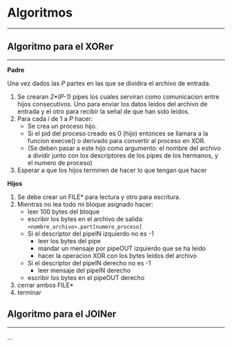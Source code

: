 # Algoritmos
---

## Algoritmo para el XORer
---

__Padre__

Una vez dados las _P_ partes en las que se dividira el archivo de entrada.

1. Se crearan _2*(P-1)_ pipes los cuales serviran como comunicacion entre hijos
 consecutivos. Uno para enviar los datos leidos del archivo de entrada y el
 otro para recibir la señal de que han sido leidos.
2. Para cada _i_ de 1 a _P_ hacer:
	* Se crea un proceso hijo.
	* Si el pid del proceso creado es 0 (hijo) entonces se llamara a la funcion execve() o derivado para convertir al proceso en XOR.
	* (Se deben pasar a este hijo como argumento: el nombre del archivo a dividir junto con los descriptores de los pipes de los hermanos, y el numero de proceso)
3. Esperar a que los hijos terminen de hacer lo que tengan que hacer

__Hijos__

1. Se debe crear un FILE\* para lectura y otro para escritura.
2. Mientras no lea todo mi bloque asignado hacer:
	* leer 100 bytes del bloque
	* escribir los bytes en el archivo de salida: `<nombre_archivo>.part[numero_proceso]`
	* Si el descriptor del pipeIN izquierdo no es -1
		* leer los bytes del pipe
		* mandar un mensaje por pipeOUT izquierdo que se ha leido
		* hacer la operacion XOR con los bytes leidos del archivo
	* Si el descriptor del pipeIN derecho no es -1
		* leer mensaje del pipeIN derecho
	* escribir los bytes en el pipeOUT derecho
3. cerrar ambos FILE\*
4. terminar

## Algoritmo para el JOINer
---

...
